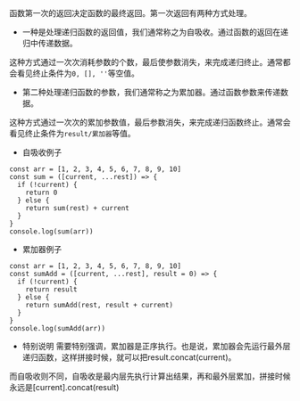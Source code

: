 函数第一次的返回决定函数的最终返回。第一次返回有两种方式处理。

- 一种是处理递归函数的返回值，我们通常称之为自吸收。通过函数的返回在递归中传递数据。

这种方式通过一次次消耗参数的个数，最后使参数消失，来完成递归终止。通常都会看见终止条件为`0, [], ''`等空值。

- 第二种处理递归函数的参数，我们通常称之为累加器。通过函数参数来传递数据。

这种方式通过一次次的累加参数值，最后参数消失，来完成递归函数终止。通常会看见终止条件为`result/累加器`等值。

- 自吸收例子
```
const arr = [1, 2, 3, 4, 5, 6, 7, 8, 9, 10]
const sum = ([current, ...rest]) => {
  if (!current) {
    return 0
  } else {
    return sum(rest) + current
  }
}
console.log(sum(arr))
```

- 累加器例子
```
const arr = [1, 2, 3, 4, 5, 6, 7, 8, 9, 10]
const sumAdd = ([current, ...rest], result = 0) => {
  if (!current) {
    return result
  } else {
    return sumAdd(rest, result + current)
  }
}
console.log(sumAdd(arr))
```

- 特别说明
需要特别强调，累加器是正序执行。也是说，累加器会先运行最外层递归函数，这样拼接时候，就可以把result.concat(current)。

而自吸收则不同，自吸收是最内层先执行计算出结果，再和最外层累加，拼接时候永远是[current].concat(result)
